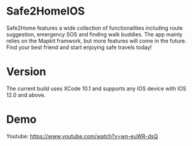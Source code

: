 # Safe2HomeIOS
Safe2Home features a wide collection of functionalities including route suggestion, emergency SOS and finding walk buddies. The app mainly relies on the Mapkit framwork, but more features will come in the future. Find your best friend and start enjoying safe travels today!

# Version
The current build uses XCode 10.1 and supports any IOS device with IOS 12.0 and above.

# Demo
Youtube: https://www.youtube.com/watch?v=wn-euWR-dsQ
